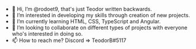 - 👋 Hi, I’m @rodoet9, that's just Teodor written backwards.
- 👀 I’m interested in developing my skills through creation of new projects.
- 🌱 I’m currently learning HTML, CSS, TypeScript and Angular.
- 💞️ I’m looking to collaborate on different types of projects with everyone who's interested in doing so.
- 📫 How to reach me? Discord => TeodorB#5117
